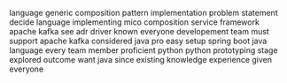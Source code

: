 language generic composition pattern implementation problem statement decide language implementing mico composition service framework apache kafka see adr driver known everyone developement team must support apache kafka considered java pro easy setup spring boot java language every team member proficient python python prototyping stage explored outcome want java since existing knowledge experience given everyone